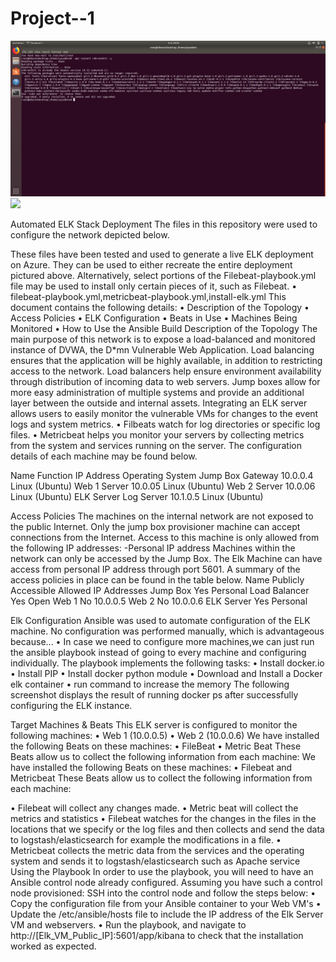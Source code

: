 # Project--1

![](/Linux/Bonus-Command-to-install-chkrootkit.png)
![](/Diagrams/ELK-Stack.drawio.png) 


Automated ELK Stack Deployment
The files in this repository were used to configure the network depicted below.
 
These files have been tested and used to generate a live ELK deployment on Azure. They can be used to either recreate the entire deployment pictured above. Alternatively, select portions of the Filebeat-playbook.yml file may be used to install only certain pieces of it, such as Filebeat.
•	filebeat-playbook.yml,metricbeat-playbook.yml,install-elk.yml
This document contains the following details:
•	Description of the Topology
•	Access Policies
•	ELK Configuration
•	Beats in Use
•	Machines Being Monitored
•	How to Use the Ansible Build
Description of the Topology
The main purpose of this network is to expose a load-balanced and monitored instance of DVWA, the D*mn Vulnerable Web Application.
Load balancing ensures that the application will be highly available, in addition to restricting access to the network. Load balancers help ensure environment availability through distribution of incoming data to web servers. Jump boxes allow for more easy administration of multiple systems and provide an additional layer between the outside and internal assets.
Integrating an ELK server allows users to easily monitor the vulnerable VMs for changes to the event logs and system metrics.
•	Filbeats watch for log directories or specific log files.
•	Metricbeat helps you monitor your servers by collecting metrics from the system and services running on the server.
The configuration details of each machine may be found below.

Name	Function	IP Address	Operating System
Jump Box	Gateway	10.0.0.4	Linux (Ubuntu)
Web 1	Server	10.0.05	Linux (Ubuntu)
Web 2	Server	10.0.06	Linux (Ubuntu)
ELK Server	Log Server	10.1.0.5	Linux (Ubuntu)


Access Policies
The machines on the internal network are not exposed to the public Internet.
Only the jump box provisioner machine can accept connections from the Internet. Access to this machine is only allowed from the following IP addresses:
-Personal IP address
Machines within the network can only be accessed by the Jump Box. The Elk Machine can have access from personal IP address through port 5601.
A summary of the access policies in place can be found in the table below.
Name	Publicly Accessible	Allowed IP Addresses
Jump Box	Yes	Personal
Load Balancer	Yes	Open
Web 1	No	10.0.0.5
Web 2	No	10.0.0.6
ELK Server	Yes	Personal

Elk Configuration
Ansible was used to automate configuration of the ELK machine. No configuration was performed manually, which is advantageous because...
•	In case we need to configure more machines,we can just run the ansible playbook instead of going to every machine and configuring individually.
The playbook implements the following tasks:
•	Install docker.io
•	Install PIP
•	Install docker python module
•	Download and Install a Docker elk container
•	run command to increase the memory
The following screenshot displays the result of running docker ps after successfully configuring the ELK instance.
 
Target Machines & Beats
This ELK server is configured to monitor the following machines:
•	Web 1 (10.0.0.5)
•	Web 2 (10.0.0.6)
We have installed the following Beats on these machines:
•	FileBeat
•	Metric Beat
These Beats allow us to collect the following information from each machine:
We have installed the following Beats on these machines:
•	Filebeat and Metricbeat
These Beats allow us to collect the following information from each machine:
     
•	 Filebeat will collect any changes made.
•	Metric beat will collect the metrics and statistics
•	Filebeat watches for the changes in the files in the locations that we specify or the log files and then collects and send the data to logstash/elasticsearch for example the modifications in a file.
•	Metricbeat collects the metric data from the services and the operating system and sends it to logstash/elasticsearch such as Apache service
Using the Playbook
In order to use the playbook, you will need to have an Ansible control node already configured. Assuming you have such a control node provisioned:
SSH into the control node and follow the steps below:
•	Copy the configuration file from your Ansible container to your Web VM's
•	Update the /etc/ansible/hosts file to include the IP address of the Elk Server VM and webservers.
•	Run the playbook, and navigate to http://[Elk_VM_Public_IP]:5601/app/kibana to check that the installation worked as expected.
